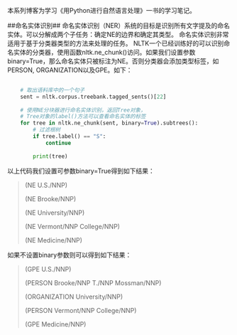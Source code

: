 
本系列博客为学习《用Python进行自然语言处理》一书的学习笔记。

##命名实体识别##
命名实体识别（NER）系统的目标是识别所有文字提及的命名实体。可以分解成两个子任务：确定NE的边界和确定其类型。
命名实体识别非常适用于基于分类器类型的方法来处理的任务。
NLTK一个已经训练好的可以识别命名实体的分类器，使用函数nltk.ne\_chunk()访问。如果我们设置参数binary=True，那么命名实体只被标注为NE。否则分类器会添加类型标签，如PERSON, ORGANIZATION以及GPE。如下：

```python
    
    # 取出语料库中的一个句子
    sent = nltk.corpus.treebank.tagged_sents()[22]
    
    # 使用NE分块器进行命名实体识别，返回Tree对象，
    # Tree对象的label()方法可以查看命名实体的标签
    for tree in nltk.ne_chunk(sent, binary=True).subtrees():
        # 过滤根树
        if tree.label() == "S":
            continue
    
        print(tree)

```

以上代码我们设置可参数binary=True得到如下结果：

> (NE U.S./NNP)
> 
> (NE Brooke/NNP)
> 
> (NE University/NNP)
> 
> (NE Vermont/NNP College/NNP)
> 
> (NE Medicine/NNP)

如果不设置binary参数则可以得到如下结果：

> (GPE U.S./NNP)
> 
> (PERSON Brooke/NNP T./NNP Mossman/NNP)
> 
> (ORGANIZATION University/NNP)
> 
> (PERSON Vermont/NNP College/NNP)
> 
> (GPE Medicine/NNP)